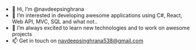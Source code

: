 - 👋 Hi, I’m @navdeepsinghrana
- 👀 I’m interested in developing awesome applications using C#, React, Web API, MVC, SQL and what not..
- 🌱 I’m always excited to learn new technologies and to work on awesome projects
- 📫 Get in touch on navdeepsinghrana538@gmail.com

<!---
navdeepsinghrana/navdeepsinghrana is a ✨ special ✨ repository because its `README.md` (this file) appears on your GitHub profile.
You can click the Preview link to take a look at your changes.
--->
